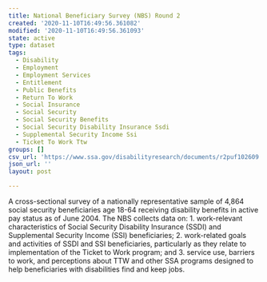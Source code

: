 ```yaml
---
title: National Beneficiary Survey (NBS) Round 2
created: '2020-11-10T16:49:56.361082'
modified: '2020-11-10T16:49:56.361093'
state: active
type: dataset
tags:
  - Disability
  - Employment
  - Employment Services
  - Entitlement
  - Public Benefits
  - Return To Work
  - Social Insurance
  - Social Security
  - Social Security Benefits
  - Social Security Disability Insurance Ssdi
  - Supplemental Security Income Ssi
  - Ticket To Work Ttw
groups: []
csv_url: 'https://www.ssa.gov/disabilityresearch/documents/r2puf102609.CSV'
json_url: ''
layout: post

---
```

A cross-sectional survey of a nationally representative sample of 4,864 social security beneficiaries age 18-64 receiving disability benefits in active pay status as of June 2004. The NBS collects data on: 1. work-relevant characteristics of Social Security Disability Insurance (SSDI) and Supplemental Security Income (SSI) beneficiaries; 2. work-related goals and activities of SSDI and SSI beneficiaries, particularly as they relate to implementation of the Ticket to Work program; and 3. service use, barriers to work, and perceptions about TTW and other SSA programs designed to help beneficiaries with disabilities find and keep jobs.
